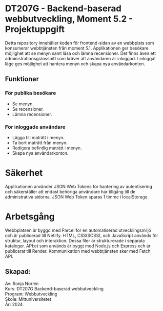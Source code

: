 # DT207G - Backend-baserad webbutveckling, Moment 5.2 - Projektuppgift

Detta repository innehåller koden för frontend-sidan av en webbplats som konsumerar webbtjänsten från 
moment 5.1. Applikationen ger besökare möjlighet att se menyn samt läsa och lämna recensioner. 
Det finns även ett administrationsgränssnitt som kräver att användaren är inloggad. I inloggat läge ges möjlighet 
att hantera menyn och skapa nya användarkonton. 

## Funktioner

### För publika besökare
* Se menyn.
* Se recensioner.
* Lämna recensioner.

### För inloggade användare
* Lägga till maträtt i menyn.
* Ta bort maträtt från menyn.
* Redigera befintlig maträtt i menyn.
* Skapa nya användarkonton.

# Säkerhet

Applikationen använder JSON Web Tokens för hantering av autentisering och säkerställer att endast 
behöriga användare har tillgång till de administrativa sidorna. JSON Web Token sparas 1 timme i 
localStorage.

# Arbetsgång

Webbplatsen är byggd med Parcel för en automatiserad utvecklingsmiljö och är publicerad till Netlify. 
HTML, CSS(SCSS), och JavaScript används för struktur, layout och interaktion. Dessa filer är strukturerade i separata kataloger.
API:et som används är byggt med Node.js och Express och är publicerat till Render. Kommunikation med 
webbtjänsten sker med Fetch API. 

## Skapad:
Av: Ronja Norlén  
Kurs: DT207G Backend-baserad webbutveckling  
Program: Webbutveckling  
Skola: Mittuniversitetet  
År: 2024
